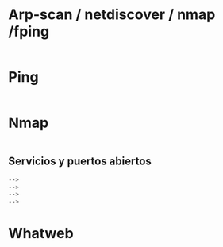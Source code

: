 # Arp-scan / netdiscover / nmap /fping
```css

```

# Ping
```css

```

# Nmap
```css

```
## Servicios y puertos abiertos
```css
-->
-->
-->
-->
```
# Whatweb
```css

```